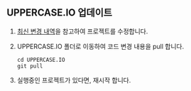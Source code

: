 ## UPPERCASE.IO 업데이트

1. [최신 변경 내역](CHANGE_LOG.md)을 참고하여 프로젝트를 수정합니다.

2. UPPERCASE.IO 폴더로 이동하여 코드 변경 내용을 pull 합니다.

	```
    cd UPPERCASE.IO
    git pull
    ```

3. 실행중인 프로젝트가 있다면, 재시작 합니다.
